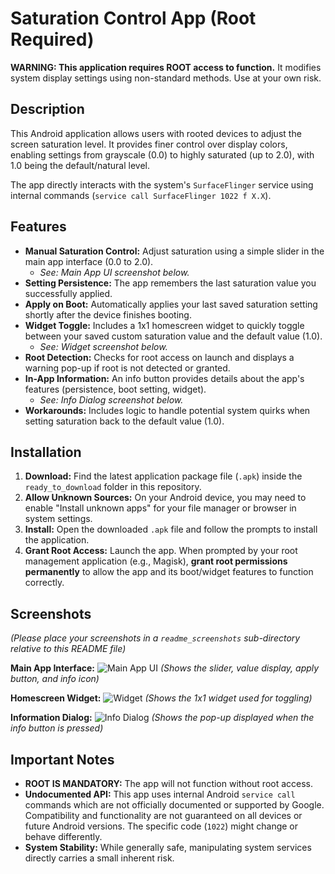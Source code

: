 # Saturation Control App (Root Required)

**WARNING: This application requires ROOT access to function.** It modifies system display settings using non-standard methods. Use at your own risk.

## Description

This Android application allows users with rooted devices to adjust the screen saturation level. It provides finer control over display colors, enabling settings from grayscale (0.0) to highly saturated (up to 2.0), with 1.0 being the default/natural level.

The app directly interacts with the system's `SurfaceFlinger` service using internal commands (`service call SurfaceFlinger 1022 f X.X`).

## Features

* **Manual Saturation Control:** Adjust saturation using a simple slider in the main app interface (0.0 to 2.0).
    * _See: Main App UI screenshot below._
* **Setting Persistence:** The app remembers the last saturation value you successfully applied.
* **Apply on Boot:** Automatically applies your last saved saturation setting shortly after the device finishes booting.
* **Widget Toggle:** Includes a 1x1 homescreen widget to quickly toggle between your saved custom saturation value and the default value (1.0).
    * _See: Widget screenshot below._
* **Root Detection:** Checks for root access on launch and displays a warning pop-up if root is not detected or granted.
* **In-App Information:** An info button provides details about the app's features (persistence, boot setting, widget).
    * _See: Info Dialog screenshot below._
* **Workarounds:** Includes logic to handle potential system quirks when setting saturation back to the default value (1.0).

## Installation

1.  **Download:** Find the latest application package file (`.apk`) inside the `ready_to_download` folder in this repository.
2.  **Allow Unknown Sources:** On your Android device, you may need to enable "Install unknown apps" for your file manager or browser in system settings.
3.  **Install:** Open the downloaded `.apk` file and follow the prompts to install the application.
4.  **Grant Root Access:** Launch the app. When prompted by your root management application (e.g., Magisk), **grant root permissions permanently** to allow the app and its boot/widget features to function correctly.

## Screenshots

*(Please place your screenshots in a `readme_screenshots` sub-directory relative to this README file)*

**Main App Interface:**
![Main App UI](./readme_screenshots/main_ui.png)
*(Shows the slider, value display, apply button, and info icon)*

**Homescreen Widget:**
![Widget](./readme_screenshots/widget.png)
*(Shows the 1x1 widget used for toggling)*

**Information Dialog:**
![Info Dialog](./readme_screenshots/info_dialog.png)
*(Shows the pop-up displayed when the info button is pressed)*

## Important Notes

* **ROOT IS MANDATORY:** The app will not function without root access.
* **Undocumented API:** This app uses internal Android `service call` commands which are not officially documented or supported by Google. Compatibility and functionality are not guaranteed on all devices or future Android versions. The specific code (`1022`) might change or behave differently.
* **System Stability:** While generally safe, manipulating system services directly carries a small inherent risk.